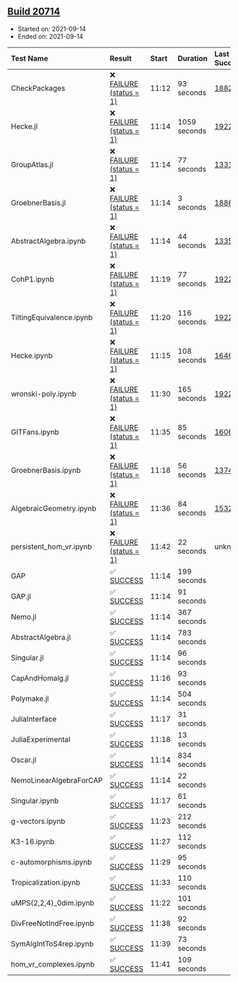## [Build 20714](https://oscarci.mathematik.uni-kl.de/job/oscar/20714/)

* Started on: 2021-09-14
* Ended on: 2021-09-14

| Test Name    | Result | Start | Duration | Last Success | First Failure |
|:-------------|:-------|:------|:---------|:-------------|:--------------|
| CheckPackages | ❌ [FAILURE (status = 1)](https://oscarci.mathematik.uni-kl.de/job/oscar/20714/artifact/logs/build-20714/CheckPackages.log) | 11:12 | 93 seconds | [18822](https://oscarci.mathematik.uni-kl.de/job/oscar/18822/) | [18823](https://oscarci.mathematik.uni-kl.de/job/oscar/18823/) |
| Hecke.jl | ❌ [FAILURE (status = 1)](https://oscarci.mathematik.uni-kl.de/job/oscar/20714/artifact/logs/build-20714/Hecke.jl.log) | 11:14 | 1059 seconds | [19222](https://oscarci.mathematik.uni-kl.de/job/oscar/19222/) | [20152](https://oscarci.mathematik.uni-kl.de/job/oscar/20152/) |
| GroupAtlas.jl | ❌ [FAILURE (status = 1)](https://oscarci.mathematik.uni-kl.de/job/oscar/20714/artifact/logs/build-20714/GroupAtlas.jl.log) | 11:14 | 77 seconds | [13311](https://oscarci.mathematik.uni-kl.de/job/oscar/13311/) | [13312](https://oscarci.mathematik.uni-kl.de/job/oscar/13312/) |
| GroebnerBasis.jl | ❌ [FAILURE (status = 1)](https://oscarci.mathematik.uni-kl.de/job/oscar/20714/artifact/logs/build-20714/GroebnerBasis.jl.log) | 11:14 | 3 seconds | [18864](https://oscarci.mathematik.uni-kl.de/job/oscar/18864/) | [18865](https://oscarci.mathematik.uni-kl.de/job/oscar/18865/) |
| AbstractAlgebra.ipynb | ❌ [FAILURE (status = 1)](https://oscarci.mathematik.uni-kl.de/job/oscar/20714/artifact/logs/build-20714/AbstractAlgebra.ipynb.log) | 11:14 | 44 seconds | [13355](https://oscarci.mathematik.uni-kl.de/job/oscar/13355/) | [13356](https://oscarci.mathematik.uni-kl.de/job/oscar/13356/) |
| CohP1.ipynb | ❌ [FAILURE (status = 1)](https://oscarci.mathematik.uni-kl.de/job/oscar/20714/artifact/logs/build-20714/CohP1.ipynb.log) | 11:19 | 77 seconds | [19222](https://oscarci.mathematik.uni-kl.de/job/oscar/19222/) | [20152](https://oscarci.mathematik.uni-kl.de/job/oscar/20152/) |
| TiltingEquivalence.ipynb | ❌ [FAILURE (status = 1)](https://oscarci.mathematik.uni-kl.de/job/oscar/20714/artifact/logs/build-20714/TiltingEquivalence.ipynb.log) | 11:20 | 116 seconds | [19222](https://oscarci.mathematik.uni-kl.de/job/oscar/19222/) | [20152](https://oscarci.mathematik.uni-kl.de/job/oscar/20152/) |
| Hecke.ipynb | ❌ [FAILURE (status = 1)](https://oscarci.mathematik.uni-kl.de/job/oscar/20714/artifact/logs/build-20714/Hecke.ipynb.log) | 11:15 | 108 seconds | [16463](https://oscarci.mathematik.uni-kl.de/job/oscar/16463/) | [16464](https://oscarci.mathematik.uni-kl.de/job/oscar/16464/) |
| wronski-poly.ipynb | ❌ [FAILURE (status = 1)](https://oscarci.mathematik.uni-kl.de/job/oscar/20714/artifact/logs/build-20714/wronski-poly.ipynb.log) | 11:30 | 165 seconds | [19222](https://oscarci.mathematik.uni-kl.de/job/oscar/19222/) | [20152](https://oscarci.mathematik.uni-kl.de/job/oscar/20152/) |
| GITFans.ipynb | ❌ [FAILURE (status = 1)](https://oscarci.mathematik.uni-kl.de/job/oscar/20714/artifact/logs/build-20714/GITFans.ipynb.log) | 11:35 | 85 seconds | [16068](https://oscarci.mathematik.uni-kl.de/job/oscar/16068/) | [16069](https://oscarci.mathematik.uni-kl.de/job/oscar/16069/) |
| GroebnerBasis.ipynb | ❌ [FAILURE (status = 1)](https://oscarci.mathematik.uni-kl.de/job/oscar/20714/artifact/logs/build-20714/GroebnerBasis.ipynb.log) | 11:18 | 56 seconds | [13748](https://oscarci.mathematik.uni-kl.de/job/oscar/13748/) | [13749](https://oscarci.mathematik.uni-kl.de/job/oscar/13749/) |
| AlgebraicGeometry.ipynb | ❌ [FAILURE (status = 1)](https://oscarci.mathematik.uni-kl.de/job/oscar/20714/artifact/logs/build-20714/AlgebraicGeometry.ipynb.log) | 11:36 | 84 seconds | [15322](https://oscarci.mathematik.uni-kl.de/job/oscar/15322/) | [15323](https://oscarci.mathematik.uni-kl.de/job/oscar/15323/) |
| persistent_hom_vr.ipynb | ❌ [FAILURE (status = 1)](https://oscarci.mathematik.uni-kl.de/job/oscar/20714/artifact/logs/build-20714/persistent_hom_vr.ipynb.log) | 11:42 | 22 seconds | unknown | unknown |
| GAP | ✅ [SUCCESS](https://oscarci.mathematik.uni-kl.de/job/oscar/20714/artifact/logs/build-20714/GAP.log) | 11:14 | 199 seconds |  |  |
| GAP.jl | ✅ [SUCCESS](https://oscarci.mathematik.uni-kl.de/job/oscar/20714/artifact/logs/build-20714/GAP.jl.log) | 11:14 | 91 seconds |  |  |
| Nemo.jl | ✅ [SUCCESS](https://oscarci.mathematik.uni-kl.de/job/oscar/20714/artifact/logs/build-20714/Nemo.jl.log) | 11:14 | 367 seconds |  |  |
| AbstractAlgebra.jl | ✅ [SUCCESS](https://oscarci.mathematik.uni-kl.de/job/oscar/20714/artifact/logs/build-20714/AbstractAlgebra.jl.log) | 11:14 | 783 seconds |  |  |
| Singular.jl | ✅ [SUCCESS](https://oscarci.mathematik.uni-kl.de/job/oscar/20714/artifact/logs/build-20714/Singular.jl.log) | 11:14 | 96 seconds |  |  |
| CapAndHomalg.jl | ✅ [SUCCESS](https://oscarci.mathematik.uni-kl.de/job/oscar/20714/artifact/logs/build-20714/CapAndHomalg.jl.log) | 11:16 | 93 seconds |  |  |
| Polymake.jl | ✅ [SUCCESS](https://oscarci.mathematik.uni-kl.de/job/oscar/20714/artifact/logs/build-20714/Polymake.jl.log) | 11:14 | 504 seconds |  |  |
| JuliaInterface | ✅ [SUCCESS](https://oscarci.mathematik.uni-kl.de/job/oscar/20714/artifact/logs/build-20714/JuliaInterface.log) | 11:17 | 31 seconds |  |  |
| JuliaExperimental | ✅ [SUCCESS](https://oscarci.mathematik.uni-kl.de/job/oscar/20714/artifact/logs/build-20714/JuliaExperimental.log) | 11:18 | 13 seconds |  |  |
| Oscar.jl | ✅ [SUCCESS](https://oscarci.mathematik.uni-kl.de/job/oscar/20714/artifact/logs/build-20714/Oscar.jl.log) | 11:14 | 834 seconds |  |  |
| NemoLinearAlgebraForCAP | ✅ [SUCCESS](https://oscarci.mathematik.uni-kl.de/job/oscar/20714/artifact/logs/build-20714/NemoLinearAlgebraForCAP.log) | 11:14 | 22 seconds |  |  |
| Singular.ipynb | ✅ [SUCCESS](https://oscarci.mathematik.uni-kl.de/job/oscar/20714/artifact/logs/build-20714/Singular.ipynb.log) | 11:17 | 61 seconds |  |  |
| g-vectors.ipynb | ✅ [SUCCESS](https://oscarci.mathematik.uni-kl.de/job/oscar/20714/artifact/logs/build-20714/g-vectors.ipynb.log) | 11:23 | 212 seconds |  |  |
| K3-16.ipynb | ✅ [SUCCESS](https://oscarci.mathematik.uni-kl.de/job/oscar/20714/artifact/logs/build-20714/K3-16.ipynb.log) | 11:27 | 112 seconds |  |  |
| c-automorphisms.ipynb | ✅ [SUCCESS](https://oscarci.mathematik.uni-kl.de/job/oscar/20714/artifact/logs/build-20714/c-automorphisms.ipynb.log) | 11:29 | 95 seconds |  |  |
| Tropicalization.ipynb | ✅ [SUCCESS](https://oscarci.mathematik.uni-kl.de/job/oscar/20714/artifact/logs/build-20714/Tropicalization.ipynb.log) | 11:33 | 110 seconds |  |  |
| uMPS(2,2,4)_0dim.ipynb | ✅ [SUCCESS](https://oscarci.mathematik.uni-kl.de/job/oscar/20714/artifact/logs/build-20714/uMPS-2-2-4-_0dim.ipynb.log) | 11:22 | 101 seconds |  |  |
| DivFreeNotIndFree.ipynb | ✅ [SUCCESS](https://oscarci.mathematik.uni-kl.de/job/oscar/20714/artifact/logs/build-20714/DivFreeNotIndFree.ipynb.log) | 11:38 | 92 seconds |  |  |
| SymAlgIntToS4rep.ipynb | ✅ [SUCCESS](https://oscarci.mathematik.uni-kl.de/job/oscar/20714/artifact/logs/build-20714/SymAlgIntToS4rep.ipynb.log) | 11:39 | 73 seconds |  |  |
| hom_vr_complexes.ipynb | ✅ [SUCCESS](https://oscarci.mathematik.uni-kl.de/job/oscar/20714/artifact/logs/build-20714/hom_vr_complexes.ipynb.log) | 11:41 | 109 seconds |  |  |
